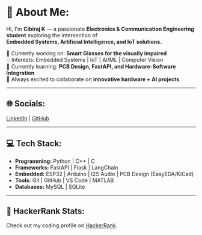 

# 💫 About Me:
Hi, I'm **Cibiraj K** — a passionate **Electronics & Communication Engineering student** exploring the intersection of  
**Embedded Systems, Artificial Intelligence, and IoT solutions.**

🔭 Currently working on: **Smart Glasses for the visually impaired**  
💡 Interests: Embedded Systems | IoT | AI/ML | Computer Vision  
🌱 Currently learning: **PCB Design, FastAPI, and Hardware-Software Integration**  
🚀 Always excited to collaborate on **innovative hardware + AI projects**

---

## 🌐 Socials:
[LinkedIn]((https://www.linkedin.com/in/cibiraj-k-snsinstitutions/)) |  [GitHub]((https://github.com/CibirajK))

---

## 💻 Tech Stack:
- **Programming:** Python | C++ | C  
- **Frameworks:** FastAPI | Flask | LangChain  
- **Embedded:** ESP32 | Arduino | I2S Audio | PCB Design (EasyEDA/KiCad)  
- **Tools:** Git | GitHub | VS Code | MATLAB  
- **Databases:** MySQL | SQLite  


---

## 🧠 HackerRank Stats:
Check out my coding profile on [HackerRank](https://www.hackerrank.com/profile/cibiraj_k_ece_21).  
